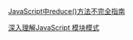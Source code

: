 [JavaScript中reduce()方法不完全指南](http://blog.tingyun.com/web/article/detail/476)

[深入理解JavaScript 模块模式](http://www.oschina.net/translate/javascript-module-pattern-in-depth)
